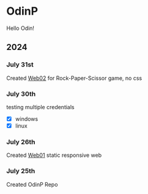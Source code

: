 # OdinP
Hello Odin!

## 2024

### July 31st
Created [Web02](/Web02) for Rock-Paper-Scissor game, no css
### July 30th
testing multiple credentials
- [x] windows
- [x] linux
### July 26th
Created [Web01](/Web01) static responsive web
### July 25th
Created OdinP Repo


